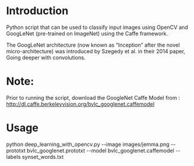  # Introduction
 Python script that can be used to classify input images using OpenCV and GoogLeNet (pre-trained on ImageNet) using the Caffe framework.
 
 The GoogLeNet architecture (now known as “Inception” after the novel micro-architecture) was introduced by Szegedy et al.
 in their 2014 paper, Going deeper with convolutions.
 
 # Note:
 
 Prior to running the script, download the GoogleNet Caffe Model from : http://dl.caffe.berkeleyvision.org/bvlc_googlenet.caffemodel
 
 # Usage
 
 python deep_learning_with_opencv.py --image images/jemma.png --prototxt bvlc_googlenet.prototxt --model bvlc_googlenet.caffemodel --labels synset_words.txt
